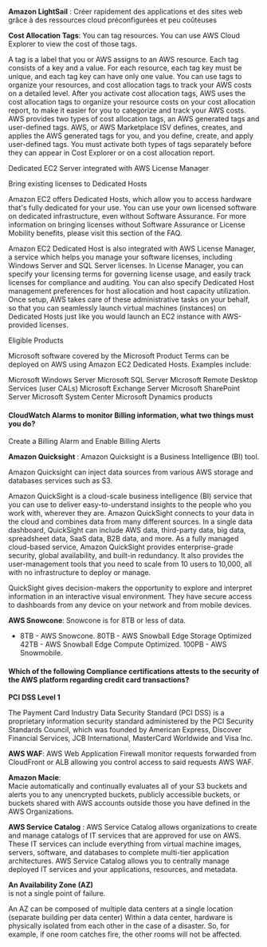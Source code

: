 

**Amazon LightSail** : Créer rapidement des applications et des sites web grâce à des ressources cloud préconfigurées et peu coûteuses

**Cost Allocation Tags**: You can tag resources. You can use AWS Cloud Explorer to view the cost of those tags.

A tag is a label that you or AWS assigns to an AWS resource. Each tag consists of a key and a value. For each resource, each tag key must be unique, and each tag key can have only one value. You can use tags to organize your resources, and cost allocation tags to track your AWS costs on a detailed level. After you activate cost allocation tags, AWS uses the cost allocation tags to organize your resource costs on your cost allocation report, to make it easier for you to categorize and track your AWS costs. AWS provides two types of cost allocation tags, an AWS generated tags and user-defined tags. AWS, or AWS Marketplace ISV defines, creates, and applies the AWS generated tags for you, and you define, create, and apply user-defined tags. You must activate both types of tags separately before they can appear in Cost Explorer or on a cost allocation report.

Dedicated EC2 Server integrated with AWS License Manager

Bring existing licenses to Dedicated Hosts

Amazon EC2 offers Dedicated Hosts, which allow you to access hardware that's fully dedicated for your use. You can use your own licensed software on dedicated infrastructure, even without Software Assurance. For more information on bringing licenses without Software Assurance or License Mobility benefits, please visit this section of the FAQ.

Amazon EC2 Dedicated Host is also integrated with AWS License Manager, a service which helps you manage your software licenses, including Windows Server and SQL Server licenses. In License Manager, you can specify your licensing terms for governing license usage, and easily track licenses for compliance and auditing. You can also specify Dedicated Host management preferences for host allocation and host capacity utilization. Once setup, AWS takes care of these administrative tasks on your behalf, so that you can seamlessly launch virtual machines (instances) on Dedicated Hosts just like you would launch an EC2 instance with AWS-provided licenses.

Eligible Products

Microsoft software covered by the Microsoft Product Terms can be deployed on AWS using Amazon EC2 Dedicated Hosts. Examples include:

Microsoft Windows Server
Microsoft SQL Server
Microsoft Remote Desktop Services (user CALs)
Microsoft Exchange Server
Microsoft SharePoint Server
Microsoft System Center
Microsoft Dynamics products

  #### CloudWatch Alarms to monitor Billing information, what two things must you do?

  Create a Billing Alarm and Enable Billing Alerts

**Amazon Quicksight** : Amazon Quicksight is a Business Intelligence (BI) tool.

Amazon Quicksight can inject data sources from various AWS storage and databases services such as S3.

Amazon QuickSight is a cloud-scale business intelligence (BI) service that you can use to deliver easy-to-understand insights to the people who you work with, wherever they are. Amazon QuickSight connects to your data in the cloud and combines data from many different sources. In a single data dashboard, QuickSight can include AWS data, third-party data, big data, spreadsheet data, SaaS data, B2B data, and more. As a fully managed cloud-based service, Amazon QuickSight provides enterprise-grade security, global availability, and built-in redundancy. It also provides the user-management tools that you need to scale from 10 users to 10,000, all with no infrastructure to deploy or manage.

QuickSight gives decision-makers the opportunity to explore and interpret information in an interactive visual environment. They have secure access to dashboards from any device on your network and from mobile devices.

**AWS Snowcone**: 	Snowcone is for 8TB or less of data.
- 8TB - AWS Snowcone.
80TB - AWS Snowball Edge Storage Optimized 42TB - AWS Snowball Edge Compute Optimized.
100PB - AWS Snowmobile.

#### Which of the following Compliance certifications attests to the security of the AWS platform regarding credit card transactions?

**PCI DSS Level 1** 


The Payment Card Industry Data Security Standard (PCI DSS) is a proprietary information security standard administered by the PCI Security Standards Council, which was founded by American Express, Discover Financial Services, JCB International, MasterCard Worldwide and Visa Inc.

**AWS WAF**: AWS Web Application Firewall monitor requests forwarded from CloudFront or ALB allowing you control access to said requests AWS WAF.

**Amazon Macie**: 	
Macie automatically and continually evaluates all of your S3 buckets and alerts you to any unencrypted buckets, publicly accessible buckets, or buckets shared with AWS accounts outside those you have defined in the AWS Organizations.

**AWS Service Catalog** : AWS Service Catalog allows organizations to create and manage catalogs of IT services that are approved for use on AWS. These IT services can include everything from virtual machine images, servers, software, and databases to complete multi-tier application architectures. AWS Service Catalog allows you to centrally manage deployed IT services and your applications, resources, and metadata.

**An Availability Zone (AZ)**	
 is not a single point of failure.

An AZ can be composed of multiple data centers at a single location (separate building per data center) Within a data center, hardware is physically isolated from each other in the case of a disaster. So, for example, if one room catches fire, the other rooms will not be affected.